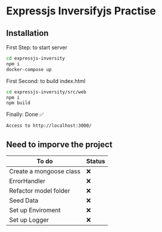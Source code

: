 # Expressjs Inversifyjs Practise

## Installation
First Step: to start server
```sh
cd expressjs-inversity
npm i
docker-compose up
```
First Second: to build index.html 
```sh
cd expressjs-inversity/src/web
npm i
npm build
```
Finally: Done ✅
```sh
Access to http://localhost:3000/
```
## Need to imporve the project

| To do | Status |
| ------ | ------ |
| Create a mongoose class | ❌ |
| ErrorHandler| ❌ |
| Refactor model folder | ❌ |
| Seed Data | ❌  |
| Set up Enviroment | ❌ |
| Set up Logger | ❌  |
